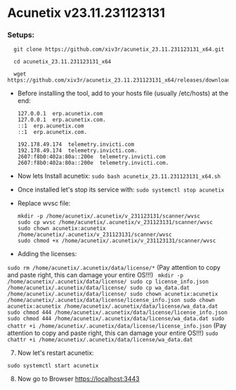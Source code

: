 # Acunetix v23.11.231123131



### Setups:

      git clone https://github.com/xiv3r/acunetix_23.11.231123131_x64.git

      cd acunetix_23.11.231123131_x64

      wget https://github.com/xiv3r/acunetix_23.11.231123131_x64/releases/download/File/acunetix_23.11.231123131_x64.sh
  
- Before installing the tool, add to your hosts file (usually /etc/hosts) at the end:
  ```
  127.0.0.1  erp.acunetix.com
  127.0.0.1  erp.acunetix.com.
  ::1  erp.acunetix.com
  ::1  erp.acunetix.com.

  192.178.49.174  telemetry.invicti.com
  192.178.49.174  telemetry.invicti.com.
  2607:f8b0:402a:80a::200e  telemetry.invicti.com
  2607:f8b0:402a:80a::200e  telemetry.invicti.com.
  ```
- Now lets Install acunetix: `sudo bash acunetix_23.11.231123131_x64.sh`

- Once installed let's stop its service with: `sudo systemctl stop acunetix`

- Replace wvsc file:
  ```
  mkdir -p /home/acunetix/.acunetix/v_231123131/scanner/wvsc
  sudo cp wvsc /home/acunetix/.acunetix/v_231123131/scanner/wvsc
  sudo chown acunetix:acunetix /home/acunetix/.acunetix/v_231123131/scanner/wvsc
  sudo chmod +x /home/acunetix/.acunetix/v_231123131/scanner/wvsc
  ```

- Adding the licenses:

 `sudo rm /home/acunetix/.acunetix/data/license/*` (Pay attention to copy and paste right, this can damage your entire OS!!!)
  `
  mkdir -p /home/acunetix/.acunetix/data/license/
  sudo cp license_info.json /home/acunetix/.acunetix/data/license/
  sudo cp wa_data.dat /home/acunetix/.acunetix/data/license/
  sudo chown acunetix:acunetix /home/acunetix/.acunetix/data/license/license_info.json
  sudo chown acunetix:acunetix /home/acunetix/.acunetix/data/license/wa_data.dat
  sudo chmod 444 /home/acunetix/.acunetix/data/license/license_info.json
  sudo chmod 444 /home/acunetix/.acunetix/data/license/wa_data.dat
  sudo chattr +i /home/acunetix/.acunetix/data/license/license_info.json` (Pay attention to copy and paste right, this can damage your entire  OS!!!)
 `sudo chattr +i /home/acunetix/.acunetix/data/license/wa_data.dat`

7) Now let's restart acunetix:

 `sudo systemctl start acunetix`

8) Now go to Browser [https://localhost:3443](https://localhost:3443)
